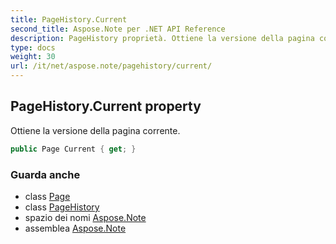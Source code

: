 ```yaml
---
title: PageHistory.Current
second_title: Aspose.Note per .NET API Reference
description: PageHistory proprietà. Ottiene la versione della pagina corrente.
type: docs
weight: 30
url: /it/net/aspose.note/pagehistory/current/
---
```

## PageHistory.Current property

Ottiene la versione della pagina corrente.

```csharp
public Page Current { get; }
```

### Guarda anche

* class [Page](../../page/)
* class [PageHistory](../)
* spazio dei nomi [Aspose.Note](../../pagehistory/)
* assemblea [Aspose.Note](../../../)



